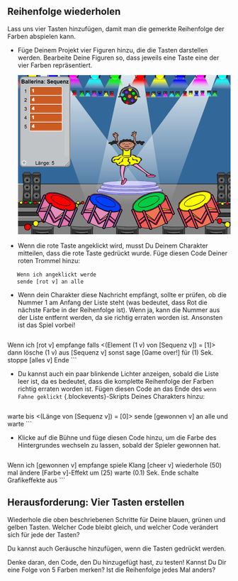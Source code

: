 ## Reihenfolge wiederholen

Lass uns vier Tasten hinzufügen, damit man die gemerkte Reihenfolge der Farben abspielen kann.

+ Füge Deinem Projekt vier Figuren hinzu, die die Tasten darstellen werden. Bearbeite Deine Figuren so, dass jeweils eine Taste eine der vier Farben repräsentiert.

	![screenshot](images/colour-drums.png)

+ Wenn die rote Taste angeklickt  wird, musst Du Deinem Charakter mitteilen, dass die rote Taste gedrückt wurde. Füge diesen Code Deiner roten Trommel hinzu:

```blocks
   Wenn ich angeklickt werde
   sende [rot v] an alle
```

+ Wenn dein Charakter diese Nachricht empfängt, sollte er prüfen, ob die Nummer 1 am Anfang der Liste steht (was bedeutet, dass Rot die nächste Farbe in der Reihenfolge ist). Wenn ja, kann die Nummer aus der Liste entfernt werden, da sie richtig erraten worden ist. Ansonsten ist das Spiel vorbei!

	```blocks
Wenn ich [rot v] empfange
falls <(Element (1 v) von [Sequenz v]) = [1]> dann
   lösche (1 v) aus [Sequenz v]
sonst
   sage [Game over!] für (1) Sek.
   stoppe [alles v]
Ende
	```

+ Du kannst auch ein paar blinkende Lichter anzeigen, sobald die Liste leer ist, da es bedeutet, dass die komplette Reihenfolge der Farben richtig erraten worden ist. Fügen diesen Code an das Ende des `wenn Fahne geklickt` {.blockevents}-Skripts Deines Charakters hinzu:

	```blocks
warte bis <(Länge von [Sequenz v]) = [0]>
sende [gewonnen v] an alle und warte
	```

+ Klicke auf die Bühne und füge diesen Code hinzu, um die Farbe des Hintergrundes wechseln zu lassen, sobald der Spieler gewonnen hat.

	```blocks
Wenn ich [gewonnen v] empfange
spiele Klang [cheer v]
wiederhole (50) mal
   ändere [Farbe v]-Effekt um (25)
   warte (0.1) Sek.
Ende
schalte Grafikeffekte aus
	```

## Herausforderung: Vier Tasten erstellen 
Wiederhole die oben beschriebenen Schritte für Deine blauen, grünen und gelben Tasten. Welcher Code bleibt gleich, und welcher Code verändert sich für jede der Tasten?

Du kannst auch Geräusche hinzufügen, wenn die Tasten gedrückt werden.

Denke daran, den Code, den Du hinzugefügt hast, zu testen! Kannst Du Dir eine Folge von 5 Farben merken? Ist die Reihenfolge jedes Mal anders?
